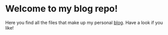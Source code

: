 # Welcome to my blog repo!
Here you find all the files that make up my personal [blog](https://manhlab.github.io). Have a look if you like!
